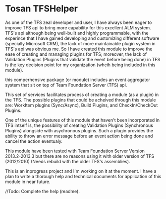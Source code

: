Tosan TFSHelper
=========

As one of the TFS zeal developer and user, I have always been eager to improve TFS api to bring more capability for this excellent ALM system. 
TFS's api although being well-built and highly programmable, with the experince that I have gained developing and customizing different software (specially Microsoft CRM), the lack of more maintainable plugin system in TFS's api was obvious me. So I have created this module to improve the ease of creating and managing plugins for TFS; moreover, the lack of Validation Plugins (Plugins that validate the event before being done) in TFS is the key decision point for my organization (whcih being included in this module).

this comperhensive package (or module) includes an event aggregator system that sit on top of Team Foundation Server (TFS) api.

This set of services facilitates process of creating a module (as a plugin) in the TFS.
The possible plugins that could be acheived through this module are: WorkItem plugins (Sync/Async), Build Plugins, and CheckIn/CheckOut Plugins.

One of the unique features of this module that haven't been incorporated in TFS intself is, the possibility of creating Validation Plugins (Synchronous Plugins) alongside with asychronous plugins. Such a plugin provides the ability to throw an error message before an event action being done and cancel the action eventualy.

This module have been tested with Team Foundation Server Version 2013.2-2013.3 but there are no reasons using it with older version of TFS (2012/2010) (Needs rebuild with the older TFS's assemblies).

This is an inprogress project and I'm working on it at the moment. 
I have a plan to write a thorough help and technical documents for application of this module in near future.

//Todo: Complete the help (readme).
